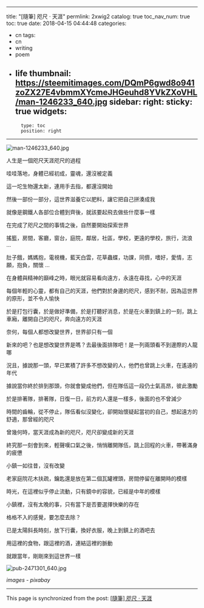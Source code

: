 
---
title: "[隨筆] 咫尺 · 天涯"
permlink: 2xwig2
catalog: true
toc_nav_num: true
toc: true
date: 2018-04-15 04:44:48
categories:
- cn
tags:
- cn
- writing
- poem
- life
thumbnail: https://steemitimages.com/DQmP6gwd8o941zoZX27E4vbmmXYcmeJHGeuhd8YVkZXoVHL/man-1246233_640.jpg
sidebar:
    right:
        sticky: true
widgets:
    -
        type: toc
        position: right
---


![man-1246233_640.jpg](https://steemitimages.com/DQmP6gwd8o941zoZX27E4vbmmXYcmeJHGeuhd8YVkZXoVHL/man-1246233_640.jpg)

人生是一個咫尺天涯咫尺的過程

哇哇落地，身體已經初成，靈魂，還沒被定義

這一坨生物還太新，連用手去指，都還沒開始

然後一部份一部分，這世界滋養它以肥料，讓它把自己拼湊成我

就像是鋼鐵人各部位合體到齊後，就該要起飛去做些什麼事一樣

在完成了咫尺之間的事情之後，自然要開始探索世界

搖籃，房間，客廳，窗台，庭院，鄰居，社區，學校，更遠的學校，旅行，流浪 ...

肚子餓，媽媽抱，電視機，藍天白雲，花草蟲蝶，功課，同儕，嗜好，愛情，志願，抱負，關懷 ...

在身體與精神的巔峰之時，眼光就容易看向遠方，永遠在尋找，心中的天涯

每個年輕的心靈，都有自己的天涯，他們對於身邊的咫尺，感到不耐，因為這世界的原形，並不令人愉快

於是打包行囊，於是做好準備，於是打聽好消息，於是在火車到鎮上的一刻，跳上車廂，離開自己的咫尺，奔向遠方的天涯

奈何，每個人都想改變世界，世界卻只有一個

新來的吧？也是想改變世界是嗎？去最後面排隊吧！是一列兩頭看不到邊際的人龍哪

況且，據說那一頭，早已累積了許多不想改變的人，他們也曾跳上火車，在遙遠的年代

據說當你終於排到那頭，你就會變成他們，但在隊伍這一段仍士氣高昂，彼此激勵

於是排著隊，排著隊，日復一日，前方的人還是一樣多，後面的也不曾減少

時間的齒輪，從不停止，隊伍看似沒變化，卻開始懷疑起當初的自己，想起遠方的舒適，那曾經的咫尺

曾幾何時，當天涯成為新的咫尺，咫尺卻變成新的天涯

終究那一刻會到來，輕聲嘆口氣之後，悄悄離開隊伍，跳上回程的火車，帶著滿身的疲憊

小鎮一如往昔，沒有改變

老家庭院花木扶疏，鑰匙還是放在第二個瓦罐裡頭，房間停留在離開時的模樣

時光，在這裡似乎停止流動，只有鏡中的容貌，已經是中年的模樣

小鎮裡，沒有太晚的事，只有當下是否要選擇快樂的存在

格格不入的感覺，要怎麼去除？

已是太陽斜長時刻，放下行囊，換好衣服，晚上到鎮上的酒吧去

用這裡的食物，跟這裡的酒，連結這裡的脈動

就跟當年，剛剛來到這世界一樣

![pub-2471301_640.jpg](https://steemitimages.com/DQmaVDmmxxHyPDkN9uyTKoy4MJqzhXV3LEeYWmt6Spjft9V/pub-2471301_640.jpg)

*images - pixabay*

- - -

This page is synchronized from the post: [[隨筆] 咫尺 · 天涯](https://steemit.com/@deanliu/2xwig2)

